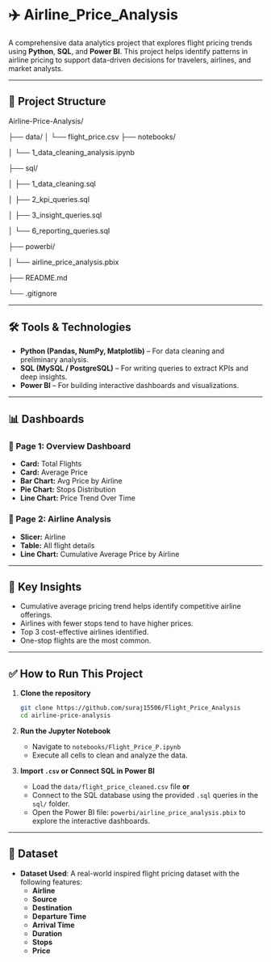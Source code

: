 
# ✈️ Airline_Price_Analysis

A comprehensive data analytics project that explores flight pricing trends using **Python**, **SQL**, and **Power BI**. This project helps identify patterns in airline pricing to support data-driven decisions for travelers, airlines, and market analysts.

---

## 📁 Project Structure

Airline-Price-Analysis/

├── data/
│ └── flight_price.csv
├── notebooks/

│ └── 1_data_cleaning_analysis.ipynb

├── sql/

│ ├── 1_data_cleaning.sql

│ ├── 2_kpi_queries.sql

│ ├── 3_insight_queries.sql

│ └── 6_reporting_queries.sql

├── powerbi/

│ └── airline_price_analysis.pbix

├── README.md

└── .gitignore


---

## 🛠️ Tools & Technologies

- **Python (Pandas, NumPy, Matplotlib)** – For data cleaning and preliminary analysis.
- **SQL (MySQL / PostgreSQL)** – For writing queries to extract KPIs and deep insights.
- **Power BI** – For building interactive dashboards and visualizations.

---

## 📊 Dashboards

### 🔹 Page 1: Overview Dashboard
- **Card:** Total Flights
- **Card:** Average Price
- **Bar Chart:** Avg Price by Airline
- **Pie Chart:** Stops Distribution
- **Line Chart:** Price Trend Over Time

### 🔹 Page 2: Airline Analysis
- **Slicer:** Airline
- **Table:** All flight details
- **Line Chart:** Cumulative Average Price by Airline

---

## 📌 Key Insights

- Cumulative average pricing trend helps identify competitive airline offerings.
- Airlines with fewer stops tend to have higher prices.
- Top 3 cost-effective airlines identified.
- One-stop flights are the most common.

---

## ✅ How to Run This Project

1. **Clone the repository**
   ```bash
   git clone https://github.com/suraj15506/Flight_Price_Analysis
   cd airline-price-analysis
2. **Run the Jupyter Notebook**
   - Navigate to `notebooks/Flight_Price_P.ipynb`
   - Execute all cells to clean and analyze the data.

3. **Import `.csv` or Connect SQL in Power BI**
   - Load the `data/flight_price_cleaned.csv` file **or**
   - Connect to the SQL database using the provided `.sql` queries in the `sql/` folder.
   - Open the Power BI file: `powerbi/airline_price_analysis.pbix` to explore the interactive dashboards.

---

## 📂 Dataset

- **Dataset Used**: A real-world inspired flight pricing dataset with the following features:
  - **Airline**
  - **Source**
  - **Destination**
  - **Departure Time**
  - **Arrival Time**
  - **Duration**
  - **Stops**
  - **Price**

